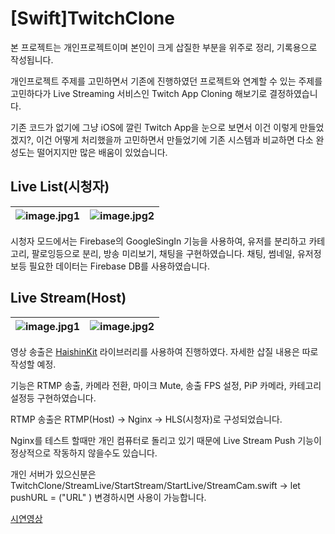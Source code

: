 # [Swift]TwitchClone

본 프로젝트는 개인프로젝트이며 본인이 크게 삽질한 부분을 위주로 정리, 기록용으로 작성됩니다.

개인프로젝트 주제를 고민하면서 기존에 진행하였던 프로젝트와 연계할 수 있는 주제를 고민하다가 Live Streaming 서비스인 Twitch App Cloning 해보기로 결정하였습니다.

기존 코드가 없기에 그냥 iOS에 깔린 Twitch App을 눈으로 보면서 이건 이렇게 만들었겠지?, 이건 어떻게 처리했을까 고민하면서 만들었기에 기존 시스템과 비교하면 다소 완성도는 떨어지지만 많은 배움이 있었습니다.

## Live List(시청자)

![image.jpg1](https://velog.velcdn.com/images/diddbstjr55/post/9777127e-1320-49db-8e5d-d97eb05b10eb/image.PNG) |![image.jpg2](https://velog.velcdn.com/images/diddbstjr55/post/ce44f7ef-64f4-4fb6-b5ba-1411ed5f93e9/image.PNG)
--- | --- |

시청자 모드에서는 Firebase의 GoogleSingIn 기능을 사용하여, 유저를 분리하고  카테고리, 팔로잉등으로 분리, 방송 미리보기, 채팅을 구현하였습니다.
채팅, 썸네일, 유저정보등 필요한 데이터는 Firebase DB를 사용하였습니다.


## Live Stream(Host)
![image.jpg1](https://velog.velcdn.com/images/diddbstjr55/post/e269d105-8427-4158-9130-bd74e6e1415a/image.PNG) |![image.jpg2](https://velog.velcdn.com/images/diddbstjr55/post/db04aee0-6072-48ca-9113-7e39ee0f7609/image.PNG)
--- | --- | 

영상 송출은 <a href='https://github.com/shogo4405/HaishinKit.swift.git' target='_blank'>HaishinKit</a> 라이브러리를 사용하여 진행하였다.
자세한 삽질 내용은 따로 작성할 예정.

기능은 RTMP 송출, 카메라 전환, 마이크 Mute, 송출 FPS 설정, PiP 카메라, 카테고리 설정등 구현하였습니다.

RTMP 송출은 RTMP(Host) -> Nginx -> HLS(시청자)로 구성되었습니다.

Nginx를 테스트 할때만 개인 컴퓨터로 돌리고 있기 때문에 Live Stream Push 기능이 정상적으로 작동하지 않을수도 있습니다.

개인 서버가 있으신분은 TwitchClone/StreamLive/StartStream/StartLive/StreamCam.swift -> let pushURL = ("URL" ) 변경하시면 사용이 가능합니다.






<a href='https://youtu.be/nMAJOGl9hnk?si=VhaxuF3HMdXN9egO'>시연영상</a>
